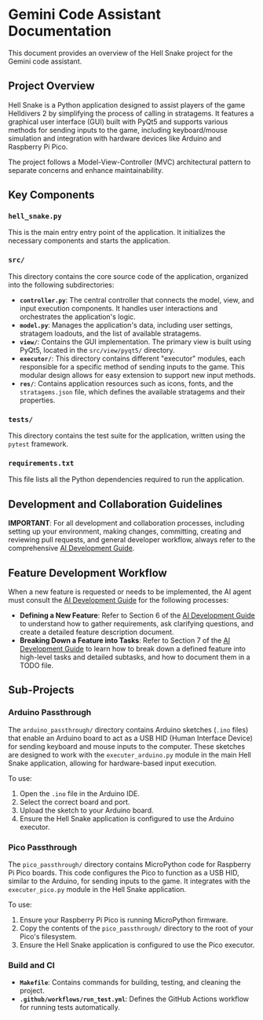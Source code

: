 # Gemini Code Assistant Documentation

This document provides an overview of the Hell Snake project for the Gemini code assistant.

## Project Overview

Hell Snake is a Python application designed to assist players of the game Helldivers 2 by simplifying the process of calling in stratagems. It features a graphical user interface (GUI) built with PyQt5 and 
supports various methods for sending inputs to the game, including keyboard/mouse simulation and integration with hardware devices like Arduino and Raspberry Pi Pico.

The project follows a Model-View-Controller (MVC) architectural pattern to separate concerns and enhance maintainability.

## Key Components

### `hell_snake.py`

This is the main entry entry point of the application. It initializes the necessary components and starts the application.

### `src/`

This directory contains the core source code of the application, organized into the following subdirectories:

-   **`controller.py`**: The central controller that connects the model, view, and input execution components. It handles user interactions and orchestrates the application's logic.
-   **`model.py`**: Manages the application's data, including user settings, stratagem loadouts, and the list of available stratagems.
-   **`view/`**: Contains the GUI implementation. The primary view is built using PyQt5, located in the `src/view/pyqt5/` directory.
-   **`executor/`**: This directory contains different "executor" modules, each responsible for a specific method of sending inputs to the game. This modular design allows for easy extension to support new 
input methods.
-   **`res/`**: Contains application resources such as icons, fonts, and the `stratagems.json` file, which defines the available stratagems and their properties.

### `tests/`

This directory contains the test suite for the application, written using the `pytest` framework.

### `requirements.txt`

This file lists all the Python dependencies required to run the application.

## Development and Collaboration Guidelines

**IMPORTANT**: For all development and collaboration processes, including setting up your environment, making changes, committing, creating and reviewing pull requests, and general developer workflow, always refer to the comprehensive [AI Development Guide](AI-GUIDE.md).

## Feature Development Workflow

When a new feature is requested or needs to be implemented, the AI agent must consult the [AI Development Guide](AI-GUIDE.md) for the following processes:

-   **Defining a New Feature**: Refer to Section 6 of the [AI Development Guide](AI-GUIDE.md) to understand how to gather requirements, ask clarifying questions, and create a detailed feature description document.
-   **Breaking Down a Feature into Tasks**: Refer to Section 7 of the [AI Development Guide](AI-GUIDE.md) to learn how to break down a defined feature into high-level tasks and detailed subtasks, and how to document them in a TODO file.

## Sub-Projects

### Arduino Passthrough

The `arduino_passthrough/` directory contains Arduino sketches (`.ino` files) that enable an Arduino board to act as a USB HID (Human Interface Device) for sending keyboard and mouse inputs to the computer. 
These sketches are designed to work with the `executer_arduino.py` module in the main Hell Snake application, allowing for hardware-based input execution.

To use:
1.  Open the `.ino` file in the Arduino IDE.
2.  Select the correct board and port.
3.  Upload the sketch to your Arduino board.
4.  Ensure the Hell Snake application is configured to use the Arduino executor.

### Pico Passthrough

The `pico_passthrough/` directory contains MicroPython code for Raspberry Pi Pico boards. This code configures the Pico to function as a USB HID, similar to the Arduino, for sending inputs to the game. It 
integrates with the `executer_pico.py` module in the Hell Snake application.

To use:
1.  Ensure your Raspberry Pi Pico is running MicroPython firmware.
2.  Copy the contents of the `pico_passthrough/` directory to the root of your Pico's filesystem.
3.  Ensure the Hell Snake application is configured to use the Pico executor.

### Build and CI

-   **`Makefile`**: Contains commands for building, testing, and cleaning the project.
-   **`.github/workflows/run_test.yml`**: Defines the GitHub Actions workflow for running tests automatically.
